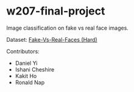 # w207-final-project

Image classification on fake vs real face images.

Dataset: [Fake-Vs-Real-Faces (Hard)](https://www.kaggle.com/datasets/hamzaboulahia/hardfakevsrealfaces)

Contributors:
- Daniel Yi
- Ishani Cheshire
- Kakit Ho
- Ronald Nap
